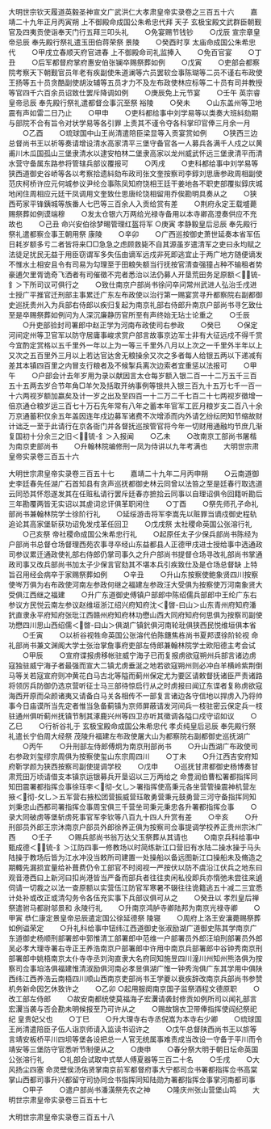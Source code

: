 <!-- { "loadSidebar": true } -->
大明世宗钦天履道英毅圣神宣文广武洪仁大孝肃皇帝实录卷之三百五十六
　　嘉靖二十九年正月丙寅朔  上不御殿命成国公朱希忠代拜  天子  玄极宝殿文武群臣朝觐官及四夷贡使诣奉天门行五拜三叩头礼
　　○免宴赐节钱钞
　　○戊辰  宣宗章皇帝忌辰  奉先殿行祭礼遣玉田伯蒋荣祭  景陵
　　○癸酉时享  太庙命成国公朱希忠代
　　○甲戌立春顺天府官进春  上不御殿命司礼监捧入
　　○免百官宴
　　○丁丑
　　○后军都督府掌府惠安伯张镧卒赐祭葬如例
　　○戊寅
　　○吏部会都察院考察天下朝觐官员年老有疾副使朱道澜等六员罢软佥事陈瑚等二员不谨右布政使王扬等五十员贪酷副使胡汝辅等五员才力不及左布政使林应标等二十员有司并教授等官四千六百余员诏致仕罢斥降调如例
　　○庚辰免上元节宴
　　○壬午  英宗睿皇帝忌辰  奉先殿行祭礼遣都督佥事沉至祭  裕陵
　　○癸未
　　○山东盖州等卫地震有声如雷二日乃止
　　○甲申
　　○吏科都给事中刘学易等以类奏大班紏劾期与部院不合有旨令对状学易等各引罪  上责其不谨令夺各科掌印官俸三月余一月
　　○乙酉
　　○琉球国中山王尚清遣陪臣梁显等入贡宴赏如例
　　○狭西三边总督尚书王以祈等奏请增设清水高家清平三堡守备官各一人募兵各满千人戍之以黄甫川木瓜国孤山三堡隶清水以逮安柏林二堡隶高家以龙州威武怀远三堡隶清平而清水营守备属东路参将管辖兵部议覆报可
　　○丙戌
　　○吏科都给事中刘学易等狭西道御史谷峤等各以考察拾遗紏劾布政司张文奎按察司李錞刘思唐参政周相副使范庆柯桥许应元何城参议尹纶佥事陈凤知府饶相王廷干姜地各不职吏部覆拟錞庆城地闲住周相应元廷干凤调用文奎致仕思唐纶饶相留用乔俟勘明具奏从之
　　○狭西苟家平锋銕城等族番人七巴等三百余人入贡给赏有差
　　○荆府永定王载墭薨赐祭葬如例谟端穆
　　○发太仓银六万两给光禄寺备用以本寺卿高澄奏供应不充故也
　　○己丑  命兴安伯徐梦晹管理红盔将军
○庚寅  孝静毅皇后忌辰  奉先殿行祭礼遣都察佥事王朝用祭  康陵
　　○辛卯
　　○广西巡按御史萧世延奏本省军伍日耗岁额多亏二者皆将来□□急急之虑顾救毙不自其源虽岁遣清军之吏曰永均赋之法徒足扰民无益于用臣窃谓军多失伍由谪军远戍非死即逃宜止于两广地方随便谪发不惟水土相安且令有司易为勾理至于田粮失额当行抚按官清查强獞占种不输租者势豪逋欠里胥诡奇飞洒者有司催徵不完者悉治以法仍募人开垦荒田务足原额＜锍-釒＞下所司议可俱行之
　　○致仕南京户部尚书徐问卒问常州武进人弘治壬戌进士授广平推官迁刑部主事累迁广东左布政使以治行第一赐宴赏寻升都察院右副都御史巡抚贵州入为兵部右侍郎以疾归复起为南京礼部右侍郎升南京户部尚书寻乞致仕至是卒赐祭葬如例问为人深沉廉静历官所至有声终始无玷士论重之
　　○壬辰
　　○升吏部验封司署郎中赵正学为河南布政使司右参政
　　○癸巳
　　○保定河间定州等卫官军以防守居庸事峻求赏户部言故事京边军士非有大征远戍不得千赏今宜酌定赏格以五千里外一年以上为一等三千里外八月以上次之一千里外半年以上又次之五百里外三月以上若达官达舍无粮操余又次之多者每人给银五两以下递减有差其本镇四百里之内冒支行粮者及不候掣兵离次边索者宜重惩以法报可
　　○甲午
　　○户部会计去年岁用为录以献因言太仓每岁额入银二百一十二万五千三百五十五两去岁合节年角□羊欠及括取开纳事例等银共入银三百九十五万七千一百一十六两视岁额加嬴矣及计一岁之出及至四百一十二万二千七百二十七两视岁徵增一倍京通仓粮岁运三百七十万石先年常有八年之蓄本年官军工匠月粮岁支二百八十余万京通蓄积仅余五年盖因连年戍边募军诸费不次增添而内外请乞纷纭罔知节缩故财计诎乏一至于此请行在京各衙门并各督抚巡按管官将今年一切财用通融均节庶几渐复国初十分余三之旧＜锍-釒＞入报闻
　　○乙未
　　○改南京工部尚书屠楷为南京吏部尚书
　　○升翰林院编修刑一凤为侍讲以九年考满也
　　大明世宗肃皇帝实录卷三百五十六


大明世宗肃皇帝实录卷三百五十七
　　嘉靖二十九年二月丙申朔
　　○云南道御史李廷春先任湖广石首知县有贪声巡抚都御史林云同曾以法笞之至是廷春行取选道云同恐其怀怨遂发其在任赃私请行罢斥廷春亦摭拾云同事以自理诏俱令回籍听勘后三年勘覆两皆无实诏以其虗词忿讦俱革职闲住
　　○丁酉
　　○祭先师孔子命礼部尚书兼翰林院学士徐阶行礼
　　○延绥游击将军李嵩先以赃罪当谪戍御史程轨追论其高家堡斩获功诏免发戍革任回卫
　　○戊戌祭  太社稷命英国公张溶行礼
　　○己亥祭  帝社稷命成国公朱希忠行礼
　　○起原任太子少保兵部尚书陈经为户部尚书总督仓场督理西苑农事寻卒经山东益都县人正德甲戌进士授给事中选通政司参议累迁通政使礼部右侍郎仍掌司事久之升户部尚书提督仓场寻改礼部尚书掌通政司事又改兵部尚书加太子少保言官劾其不堪本兵引疾致仕及是仓场总督缺  上特旨召用经会病卒于家赐祭葬如例
　　○辛丑
　　○升山东按察使鲍象贤四川按察使岑万俱为右布政使河南左参政何继之福建左参政汪大受俱为按察使万河南象贤大受俱江西继之福建
　　○升广东道御史傅镇户部郎中陈绍儒兵部郎中王纶广东右参议方民悦云南左参议赵维垣浙江绍兴府知府沈＜晵-曰山＞山东青州府知府潘釴直隶永平府知府张玭江西赣州府知府林功懋山西大同府知府何思俱为按察司副使功懋四川思山西绍儒＜晵-曰山＞俱湖广镇釴俱河南轮玭俱狭西民悦维垣俱本省
　　○壬寅
　　○以祈谷视牲命英国公张溶代伯陈鏸焦栋尚书夏邦谟徐阶轮视  命礼部尚书兼文渊阁大学士张治掌詹事府吏部左侍郎兼翰林院学士欧阳德主考会试
　　○甲辰
　　○宣府谍报虏移帐驻威宁海子已而复报虏欲寇朔州兵部言诸边虏寇独驻威宁海子者最强而宣大二镇尤虏垂涎之地若欲寇朔州则必冲白羊横岭紫荆倒马等关若寇宣府则冲黄花白马古北等隘而蓟州保定尤为要区请敕督抚诸臣严责诸路将领厉兵防御仍选京营听征士马三部待惊启行从之时虏报曰闻辽东谍者复称虏欲寇海西开原而朵颜诸夷又请备白马关各相传不一部复言诸边各守信地以捍虏入乃将帅事今日庙谟所当先定者惟当急备蓟镇为京师屏蔽请发河间兵一枝驻密云保定兵一枝驻通州俱听蓟州抚镇节制其涿鹿兴州等四卫亦听其徵调各隘口戍守诏如议
　　○乙巳
　　○行祈谷礼于  玄极宝殿命成国公朱希忠代  孝贞纯皇后忌辰  奉先殿行祭礼遣长宁伯周大经祭  茂陵升福建左布政使屠大山为都察院右副都御史巡抚湖广
　　○丙午
　　○升刑部左侍郎傅炯为南京刑部尚书
　　○升山西湖广布政使司右参政刘玺缪宗周俱为按察使玺山东宗周四川
　　○丁未
　　○升江西吉安府知府靳学颜为狭西按察司副使提调学校
　　○戊申
　　○巡抚甘肃都御史杨博奏甘肃荒田万顷请借支本镇京运银募兵开垦诏以三万两给之  命豊润伯曹松署都指挥同知田震署都指挥佥事徐珏李＜彻-攵乚＞署指挥使高秉元各坐营管操震神机营左掖＜彻-攵乚＞五军营右掖松团营振威营珏敢勇营秉元鼓勇营三河守备指挥同知刘秉忠山西都司署指挥佥事周宝俱三千营坐司秉元秉忠各升署都指挥佥事
　　○录大同破虏等堡斩虏死事官军李钦等八百九十四人升赏有差
　　○辛亥
　　○升刑部员外郎王宗沐南京户部员外郎徐养正俱为按察司佥事提调学校养正贵州宗沐广西
　　○壬子
　　○赐兵部尚书翁万达父玉祭葬从其请也
　　○南京兵科给事中甄成德＜锍-釒＞江防四事一修教场以时简练新江口营旧有水陆二操水操于马头陆操于教场后皆为江水冲没当敕所司建置一处操船以备远图新江口操船未及脩造之期輙先漏损宜量给补葺费仍令工部官不时阅视一严按伏以防不虞沿江伏兵之地东曰观音港西曰上新河曰扣尚港皆当严备而部兵者往往卖闲私役即兵亦惰弛未尝往来遉伺请一切裁之以法一查原额以实营伍江防官军寒暑不辍往往诡籍逃五十减二三宜悉计处补或改正或清勾务令各伍充实事下兵部议俱可从之
　　○癸丑以  孝烈皇后禅祭遣驸马都尉邬景和  永陵行礼
　　○升南京鸿胪寺卿陆邦为南京光禄寺卿
　　○甲寅  恭仁康定景皇帝忌辰遣定国公徐延德祭  陵寝
　　○周府上洛王安瀼薨赐祭葬如例谥荣定
　　○升礼科给事中钮纬江西道御史张淑励湖广道御史陈其学南京广东道御史杨顺刑部署郎中郭惟清工部署郎中范维一户部署员外郎汪垍刑部署员外郎吴必孝大理寺署右寺正王养浩南京户部署郎中许用中南京兵部署郎中谷钟秀南京刑部署郎中姚梧南京太仆寺寺丞刘洵直隶大名府同知施昱四川潼川州知州熊洛俱为按察司佥事垍洛俱福建惟清淑励俱河南必孝昱俱湖广惟一钟秀洵俱广东其学用中俱陕西纬江西养浩云南梧四川顺山西南京吏部尚书王学夔以衰疾辞改南京兵部尚书参赞机务新命因乞休致许之
　　○乙卯
○起用服阕南京国子监祭酒程文德原职
　　○改工部左侍郎
　　○故安南都统使莫福海子宏瀷请袭封修贡如例所司以闻礼部言宏瀷当袭与否会勘未明候报至乃可许从之
　　○赐故锦衣卫带俸指挥使阎纪祭祀纪  皇贵妃父也
　　○丁巳
　　○升大理寺右寺丞倪嵩为本寺右少卿
　　○琉球国王尚清遣陪臣子伍人诣京师请入监读书诏许之
　　○戊午总督陕西尚书王以旂等言靖安板桥平川四坝等堡各设把总一人官无统属事难责成当改设一守备于平川而令靖安等三堡防守官悉听节制便从之
　　○庚申
　　○春分祭大明于朝日坛命英国公张溶行礼
　　○礼部会试取中式举人傅夏器等三百二十名
　　○壬戌
　　○大风扬尘四塞  命灵壁侯汤佑贤掌南京前军都督府事大宁都司佥书署都指挥佥书高棠掌山西都司事升兴都留守司协同佥书指挥同知陆勋为署都指挥佥事掌河南都司事
　　○甲子
　　○遣户部尚书潘潢祭先农之神
　　○隆庆州张山营堡山鸣
　　大明世宗肃皇帝实录卷三百五十七


大明世宗肃皇帝实录卷三百五十八
